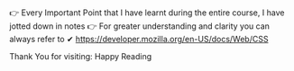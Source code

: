👉 Every Important Point that I have learnt during the entire course, I have jotted down in notes 
👉 For greater understanding and clarity you can always refer to 
    ✔ https://developer.mozilla.org/en-US/docs/Web/CSS

Thank You for visiting:
Happy Reading
